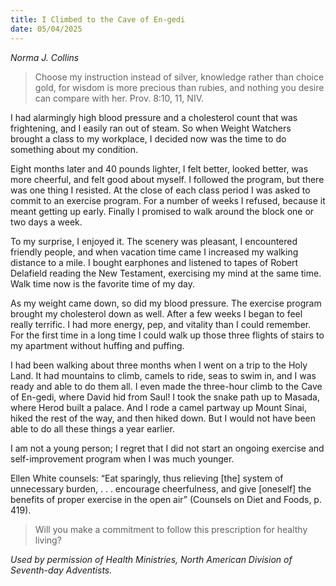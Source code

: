 ```yaml
---
title: I Climbed to the Cave of En-gedi
date: 05/04/2025
---
```


_Norma J. Collins_

> <p></p>
> Choose my instruction instead of silver, knowledge rather than choice gold, for wisdom is more precious than rubies, and nothing you desire can compare with her. Prov. 8:10, 11, NIV.

I had alarmingly high blood pressure and a cholesterol count that was frightening, and I easily ran out of steam. So when Weight Watchers brought a class to my workplace, I decided now was the time to do something about my condition.

Eight months later and 40 pounds lighter, I felt better, looked better, was more cheerful, and felt good about myself. I followed the program, but there was one thing I resisted. At the close of each class period I was asked to commit to an exercise program. For a number of weeks I refused, because it meant getting up early. Finally I promised to walk around the block one or two days a week.

To my surprise, I enjoyed it. The scenery was pleasant, I encountered friendly people, and when vacation time came I increased my walking distance to a mile. I bought earphones and listened to tapes of Robert Delafield reading the New Testament, exercising my mind at the same time. Walk time now is the favorite time of my day.

As my weight came down, so did my blood pressure. The exercise program brought my cholesterol down as well. After a few weeks I began to feel really terrific. I had more energy, pep, and vitality than I could remember. For the first time in a long time I could walk up those three flights of stairs to my apartment without huffing and puffing.

I had been walking about three months when I went on a trip to the Holy Land. It had mountains to climb, camels to ride, seas to swim in, and I was ready and able to do them all. I even made the three-hour climb to the Cave of En-gedi, where David hid from Saul! I took the snake path up to Masada, where Herod built a palace. And I rode a camel partway up Mount Sinai, hiked the rest of the way, and then hiked down. But I would not have been able to do all these things a year earlier.

I am not a young person; I regret that I did not start an ongoing exercise and self-improvement program when I was much younger.

Ellen White counsels: “Eat sparingly, thus relieving [the] system of unnecessary burden, . . . encourage cheerfulness, and give [oneself] the benefits of proper exercise in the open air” (Counsels on Diet and Foods, p. 419).

> <callout></callout>
> Will you make a commitment to follow this prescription for healthy living?

_Used by permission of Health Ministries, North American Division of Seventh-day Adventists._